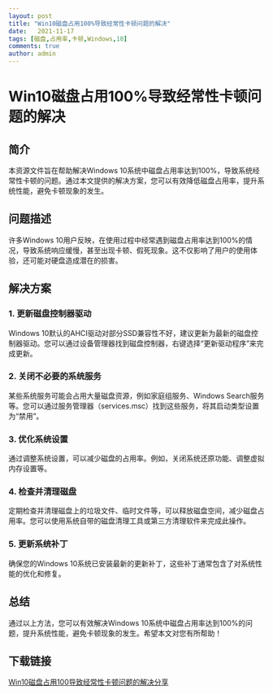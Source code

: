 ```yaml
---
layout: post
title: "Win10磁盘占用100%导致经常性卡顿问题的解决"
date:   2021-11-17
tags: [磁盘,占用率,卡顿,Windows,10]
comments: true
author: admin
---
```

# Win10磁盘占用100%导致经常性卡顿问题的解决

## 简介

本资源文件旨在帮助解决Windows 10系统中磁盘占用率达到100%，导致系统经常性卡顿的问题。通过本文提供的解决方案，您可以有效降低磁盘占用率，提升系统性能，避免卡顿现象的发生。

## 问题描述

许多Windows 10用户反映，在使用过程中经常遇到磁盘占用率达到100%的情况，导致系统响应缓慢，甚至出现卡顿、假死现象。这不仅影响了用户的使用体验，还可能对硬盘造成潜在的损害。

## 解决方案

### 1. 更新磁盘控制器驱动

Windows 10默认的AHCI驱动对部分SSD兼容性不好，建议更新为最新的磁盘控制器驱动。您可以通过设备管理器找到磁盘控制器，右键选择“更新驱动程序”来完成更新。

### 2. 关闭不必要的系统服务

某些系统服务可能会占用大量磁盘资源，例如家庭组服务、Windows Search服务等。您可以通过服务管理器（services.msc）找到这些服务，将其启动类型设置为“禁用”。

### 3. 优化系统设置

通过调整系统设置，可以减少磁盘的占用率。例如，关闭系统还原功能、调整虚拟内存设置等。

### 4. 检查并清理磁盘

定期检查并清理磁盘上的垃圾文件、临时文件等，可以释放磁盘空间，减少磁盘占用率。您可以使用系统自带的磁盘清理工具或第三方清理软件来完成此操作。

### 5. 更新系统补丁

确保您的Windows 10系统已安装最新的更新补丁，这些补丁通常包含了对系统性能的优化和修复。

## 总结

通过以上方法，您可以有效解决Windows 10系统中磁盘占用率达到100%的问题，提升系统性能，避免卡顿现象的发生。希望本文对您有所帮助！

## 下载链接

[Win10磁盘占用100导致经常性卡顿问题的解决分享](https://pan.quark.cn/s/1d6c0925f252)
